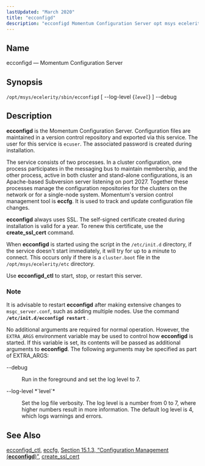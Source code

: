 ```yaml
---
lastUpdated: "March 2020"
title: "ecconfigd"
description: "ecconfigd Momentum Configuration Server opt msys ecelerity sbin ecconfigd log level level debug ecconfigd is the Momentum Configuration Server Configuration files are maintained in a version control repository and exported via this service The user for this service is ecuser The associated password is created during installation The service consists..."
---
```


<a name="executable.ecconfigd"></a> 
## Name

ecconfigd — Momentum Configuration Server

## Synopsis

`/opt/msys/ecelerity/sbin/ecconfigd` [ --log-level {*`level`*} ] --debug

<a name="idp9355840"></a> 
## Description

**ecconfigd** is the Momentum Configuration Server. Configuration files are maintained in a version control repository and exported via this service. The user for this service is `ecuser`. The associated password is created during installation.

The service consists of two processes. In a cluster configuration, one process participates in the messaging bus to maintain membership, and the other process, active in both cluster and stand-alone configurations, is an Apache-based Subversion server listening on port 2027\. Together these processes manage the configuration repositories for the clusters on the network or for a single-node system. Momentum's version control management tool is **eccfg**. It is used to track and update configuration file changes.

**ecconfigd** always uses SSL. The self-signed certificate created during installation is valid for a year. To renew this certificate, use the **create_ssl_cert** command.

When **ecconfigd** is started using the script in the `/etc/init.d` directory, if the service doesn't start immediately, it will try for up to a minute to connect. This occurs only if there is a `cluster.boot` file in the `/opt/msys/ecelerity/etc` directory.

Use **ecconfigd_ctl** to start, stop, or restart this server.

### Note

It is advisable to restart **ecconfigd** after making extensive changes to `msgc_server.conf`, such as adding multiple nodes. Use the command **`/etc/init.d/ecconfigd restart`**         .

No additional arguments are required for normal operation. However, the `EXTRA_ARGS` environment variable may be used to control how **ecconfigd** is started. If this variable is set, its contents will be passed as additional arguments to **ecconfigd**. The following arguments may be specified as part of EXTRA_ARGS:

<dl class="variablelist">

<dt>--debug</dt>

<dd>

Run in the foreground and set the log level to 7.

</dd>

<dt>--log-level *`level`*</dt>

<dd>

Set the log file verbosity. The log level is a number from 0 to 7, where higher numbers result in more information. The default log level is 4, which logs warnings and errors.

</dd>

</dl>

<a name="idp9377248"></a> 
## See Also

[ecconfigd_ctl](/momentum/4/executable/ecconfigd-ctl), [eccfg](/momentum/4/executable/eccfg), [Section 15.1.3, “Configuration Management (**ecconfigd**)”](conf.overview#conf.ecconfigd "15.1.3. Configuration Management (ecconfigd)"), [create_ssl_cert](/momentum/4/executable/create-ssl-cert)
